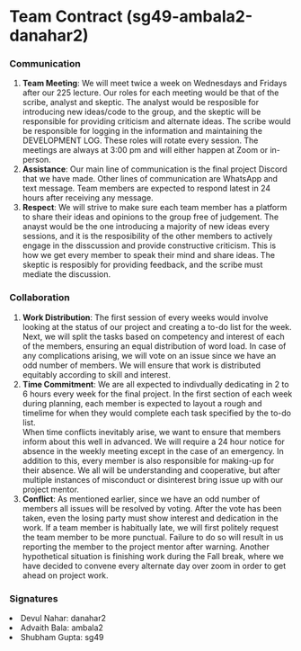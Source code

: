 <h1>Team Contract (sg49-ambala2-danahar2)</h1>

<h3>Communication</h3>

<ol>
  <li>
    <b>Team Meeting</b>: We will meet twice a week on Wednesdays and Fridays after our 225 lecture. Our roles for each meeting would be that of the scribe, analyst and skeptic. The analyst would be resposible for introducing new ideas/code to the group, and the skeptic will be responsible for providing criticism and alternate ideas. The scribe would be responsible for logging in the information and maintaining the DEVELOPMENT LOG. These roles will rotate every session. The meetings are always at 3:00 pm and will either happen at Zoom or in-person.
  </li>
  <li>
    <b>Assistance</b>: Our main line of communication is the final project Discord that we have made. Other lines of communication
    are WhatsApp and text message. Team members are expected to respond latest in 24 hours after receiving any message.
  </li>
  <li>
    <b>Respect</b>: We will strive to make sure each team member has a platform to share their ideas and opinions to the group free of judgement. The anayst would be the one introducing a majority of new ideas every sessions, and it is the resposibility of the other members to actively engage in the disscussion and provide constructive criticism. This is how we get every member to speak their mind and share ideas. The skeptic is resposibly for providing feedback, and the scribe must mediate the discussion.
  </li>
</ol>

<h3>Collaboration</h3>

<ol>
  <li>
    <b>Work Distribution</b>: The first session of every weeks would involve looking at the status of our project
    and creating a to-do list for the week. Next, we will split the tasks based on competency and interest of each
    of the members, ensuring an equal distribution of word load. In case of any complications arising, we will vote on an issue since we have an odd number of members. We will ensure that work is distributed equitably according to skill and interest.
  </li>
  <li>
    <b>Time Commitment</b>: We are all expected to indivdually dedicating in 2 to 6 hours every week for the final project. In the first section of each week during planning, each member is expected to layout a rough and timelime for when they would complete each task specified by the to-do list.<br>
    When time conflicts inevitably arise, we want to ensure that members inform about this well in advanced. We will require a 24 hour notice for absence in the weekly meeting except in the case of an emergency. In addition to this, every member is also responsible for making-up for their absence. We all will be understanding and cooperative, but after multiple instances of misconduct or disinterest bring issue up with our project mentor.
  </li>
  <li>
    <b>Conflict</b>: As mentioned earlier, since we have an odd number of members all issues will be resolved by voting. After the vote has been taken, even the losing party must show interest and dedication in the work. If a team member is habitually late, we will first politely request the team member to be more punctual. Failure to do so will result in us reporting the member to the project mentor after warning. Another hypothetical situation is finishing work during the Fall break, where we have decided to convene every alternate day over zoom in order to get ahead on project work.
  </li>
</ol>


<h3>Signatures</h3>

<li> Devul Nahar: danahar2</li>
<li> Advaith Bala: ambala2</li>
<li> Shubham Gupta: sg49</li>